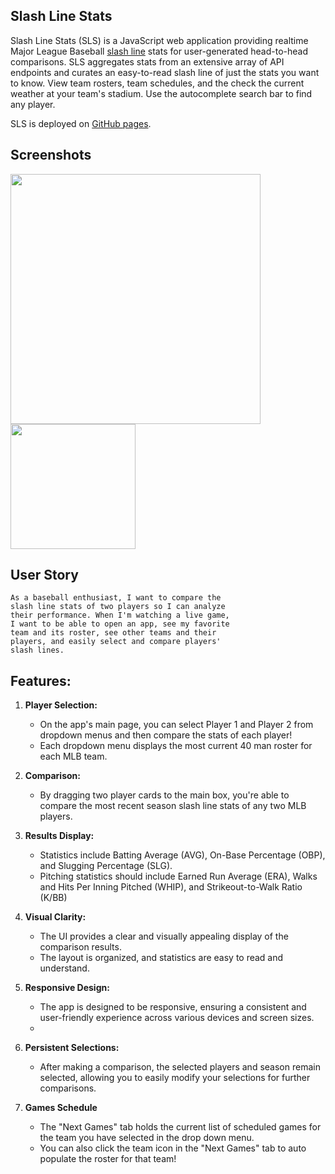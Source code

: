 ## Slash Line Stats

Slash Line Stats (SLS) is a JavaScript web application providing realtime Major League Baseball [slash line](https://www.mlb.com/glossary/miscellaneous/slash-line) stats for user-generated head-to-head comparisons. SLS aggregates stats from an extensive array of API endpoints and curates an easy-to-read slash line of just the stats you want to know. View team rosters, team schedules, and the check the current weather at your team's stadium. Use the autocomplete search bar to find any player.
 
SLS is deployed on [GitHub pages](https://elindstr.github.io/slash-line-stats/).

## Screenshots

<img src="./assets/media/Screenshot 2024-02-07 at 9.00.40 AM.png" width="400px">

<img src="./assets/media/Screenshot 2024-02-06 at 11.03.17 PM.png" width="200px">

## User Story

```
As a baseball enthusiast, I want to compare the
slash line stats of two players so I can analyze
their performance. When I'm watching a live game,
I want to be able to open an app, see my favorite
team and its roster, see other teams and their
players, and easily select and compare players' 
slash lines. 
```

## Features:

1. **Player Selection:**
   - On the app's main page, you can select Player 1 and Player 2 from dropdown menus and then compare the stats of each player!
   - Each dropdown menu displays the most current 40 man roster for each MLB team.

2. **Comparison:**
   - By dragging two player cards to the main box, you're able to compare the most recent season slash line stats of any two MLB players.

3. **Results Display:**
   - Statistics include Batting Average (AVG), On-Base Percentage (OBP), and Slugging Percentage (SLG).
   - Pitching statistics should include Earned Run Average (ERA), Walks and Hits Per Inning Pitched (WHIP), and Strikeout-to-Walk Ratio (K/BB)

4. **Visual Clarity:**
   - The UI provides a clear and visually appealing display of the comparison results.
   - The layout is organized, and statistics are easy to read and understand.

5. **Responsive Design:**
   - The app is designed to be responsive, ensuring a consistent and user-friendly experience across various devices and screen sizes.
   - 
6. **Persistent Selections:**
    - After making a comparison, the selected players and season remain selected, allowing you to easily modify your selections for further comparisons.

 7. **Games Schedule**
    - The "Next Games" tab holds the current list of scheduled games for the team you have selected in the drop down menu.
    - You can also click the team icon in the "Next Games" tab to auto populate the roster for that team!    
